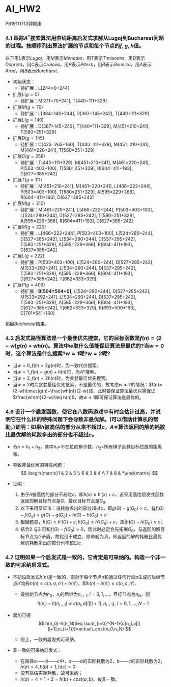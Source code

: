 # AI_HW2

PB19111713钟颖康



### 4.1 跟踪$A^*$搜索算法用直线距离启发式求解从Lugoj到Bucharest问题的过程。按顺序列出算法扩展的节点和每个节点的$f,g,h$值。

以下用$L$表示$Lugoj$，用$M$表示$Mehadia$，用$T$表示$Timisoara$，用$D$表示$Dobreta$，用$C$表示$Craiova$，用$P$表示$Pitesti$，用$R$表示$Rimnicu$，用$A$表示$Arad$，用$B$表示$Burcharst$.

- 初始状态：
  - 待扩展：L[244=0+244]
- 扩展$L(g=0)$
  - 待扩展：M[311=70+241], T[440=111+329]
- 扩展$M(g=70)$
  - 待扩展：L[384=140+244], D[387=145+242], T[440=111+329]
- 扩展$L(g=140)$
  - 待扩展：D[387=145+242], T[440=111+329], M[451=210+241], T[580=251+329]
- 扩展$D(g=145)$
  - 待扩展：C[425=265+160], T[440=111+329], M[451=210+241], M[461=220+241], T[580=251+329]
- 扩展$C(g=256)$
  - 待扩展：T[440=111+329], M[451=210+241], M[461=220+241], P[503=403+100], T[580=251+329], R[604=411+193], D[627=385+242]
- 扩展$T(g=111)$
  - 待扩展：M[451=210+241], M[461=220+241], L[466=222+244], P[503=403+100], T[580=251+329], A[595=229+366], R[604=411+193], D[627=385+242]
- 扩展$M(g=210)$
  - 待扩展：M[461=220+241], L[466=222+244], P[503=403+100], L[524=280+244], D[527=285+242], T[580=251+329], A[595=229+366], R[604=411+193], D[627=385+242]
- 扩展$M(g=220)$
  - 待扩展：L[466=222+244], P[503=403+100], L[524=280+244], D[527=285+242], L[534=290+244], D[537=295+242], T[580=251+329], A[595=229+366], R[604=411+193], D[627=385+242]
- 扩展$L(g=222)$
  - 待扩展：P[503=403+100], L[524=280+244], D[527=285+242], M[533=292+241], L[534=290+244], D[537=295+242],
    T[580=251+329], A[595=229+366], R[604=411+193], D[627=385+242], T[662=333+329]
- 扩展$P(g=403)$
  - 待扩展：**B[504=504+0]**, L[524=280+244], D[527=285+242], M[533=292+241], L[534=290+244], D[537=295+242], T[580=251+329], A[595=229+366], R[604=411+193], D[627=385+242], T[662=333+329], R[693=500+193], C[701=541+160]

拓展$Bucharest$结束。



### 4.2 启发式路径算法是一个最佳优先搜索，它的目标函数是$f(n)=(2−w)g(n)+wh(n)$。算法中$w$取什么值能保证算法是最优的?当$w=0$时，这个算法是什么搜索?$w=1$呢?$w=2$呢?

- 当$w=0,f(n)=2g(n)$时，为一致代价搜索。
- 当$w=1,f(n)=g(n)+h(n)$时，为$A*$搜索。
- 当$w=2,f(n)=2h(n)$时，为贪婪最佳优先搜索。
- 当$w=2$时为贪婪最佳优先搜索，不是最优的，故考虑$w\neq2$的情况：$f(n)=(2-w)\times(g(n)+\frac{wh(n)}{2-w})$，此时要保证算法最优只需保证$\frac{wh(n)}{2-w}\leq h(n)$，故$w\leq1$即可保证算法是最优的。



### 4.6 设计一个启发函数，使它在八数码游戏中有时会估计过高，并说明它在什么样的特殊问题下会导致非最优解。(可以借助计算机的帮助。)证明：如果$h$被高估的部分从来不超过$c$，$A∗$算法返回的解的耗散比最优解的耗散多出的部分也不超过$c$。

- 令$h=h_1+h_2$，其中$h_1=$不在位的棋子数，$h_2=$所有棋子到其目标位置的距离和。

- 导致非最优解的特殊问题：
  $$
  \begin{matrix}1 & 2 & 5 \\ 6 & 3 & 4 \\ 7 & 8 & *\end{matrix}
  $$

- 证明：
  1. 由于$h$被高估的部分不超过$c$，即$h(x)\leq h'(x)+c$，设采用高估启发式函数返回的解目标节点是$G$，最优目标节点是$G_0$.
  2. 以下采用反证法：设耗散多出的部分超过$c$，即$g(G)-g(G_0)>c$，有$f(G)-f(G_0)=g(G)-g(G_0)+h(G)-h(G_0)>c$
  3. 根据题意，$h(G)\leq h'(G)+c,h(G_0)\leq h'(G_0)+c$，故$|h(G)-h(G_0)\leq c|$.
  4. 结合2.与3.可知$f(G)-f(G_0)>0$，而此时必定会先拓展$G_0$，与返回的解目标节点为$G$矛盾，故假设不成立，原命题为真，即返回的解的耗散比最优解的耗散多出的部分也不超过$c$.



### 4.7 证明如果一个启发式是一致的，它肯定是可采纳的。构造一个非一致的可采纳启发式。

- 不妨设启发式$h(n)$是一致的，则对于每个节点$n$和通过任何行动$a$生成的后继节点$n'$均有$h(n)\leq c(n,a,n')+h(n')$，即$h(n)-h(n')\leq c(n,a,n')$.

  - 设初始节点为$n_0$，$n_i$的后继为$n_{i+1},i=0,1,...$，目标节点为$n_N$​，则
    $$
    h(n_i)-h(n_{i+1})\leq c(n_i,a[i][i+1],n_{i+1}),\ i=0,1,...,N-1
    $$
  
- 累加可得
    $$
    h(n_0)-h(n_N)\leq \sum_{i=0}^{N-1}{c(n_i,a[i][i+1],n_{i+1})}=actual\_cost(n_0,n_N)
    $$
    
  - 综上，一致的启发式可采纳。

- 非一致的可采纳启发式：

  - 在路径$a——b——c$中，$a——b$的实际耗散为2，$b——c$的实际耗散为2，$h(a)=4,h(b)=1,h(c)=0$
  - 没有高估实际耗散，故可采纳；
  - $h(a)=4>1+2=h(b)+cost(a,b)$，故非一致。